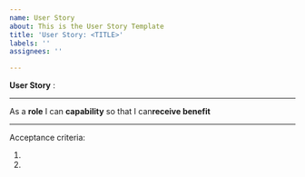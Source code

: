 ```yaml
---
name: User Story
about: This is the User Story Template
title: 'User Story: <TITLE>'
labels: ''
assignees: ''

---
```


**User Story** :

***

As a **role** I can **capability** so that I can**receive benefit**
  
***

  Acceptance criteria:
  
  1.
  
  2.
